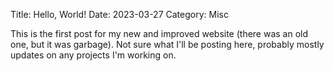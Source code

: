 Title: Hello, World!
Date: 2023-03-27
Category: Misc

This is the first post for my new and improved website (there was an old one, but it was garbage). Not sure what I'll be posting here, probably mostly updates on any projects I'm working on.
